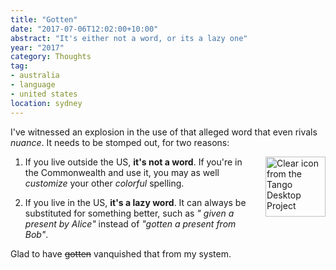 ```yaml
---
title: "Gotten"
date: "2017-07-06T12:02:00+10:00"
abstract: "It's either not a word, or its a lazy one"
year: "2017"
category: Thoughts
tag:
- australia
- language
- united states
location: sydney
---
```

I've witnessed an explosion in the use of that alleged word that even rivals *nuance*. It needs to be stomped out, for two reasons:

<p><img src="https://rubenerd.com/files/stock/tango-edit-clear.svg" alt="Clear icon from the Tango Desktop Project" style="width:96px; height:96px; float:right; margin:0 0 1em 1em" /></p>

1. If you live outside the US, **it's not a word**. If you're in the Commonwealth and use it, you may as well *customize* your other *colorful* spelling.

2. If you live in the US, **it's a lazy word**. It can always be substituted for something better, such as *" given a present by Alice"* instead of *"gotten a present from Bob"*.

Glad to have <del>gotten</del> vanquished that from my system.

